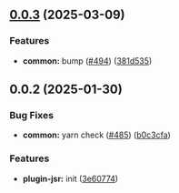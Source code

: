 ## [0.0.3](https://github.com/atls/raijin/compare/@atls/code-jsr@0.0.2...@atls/code-jsr@0.0.3) (2025-03-09)

### Features

- **common:** bump ([#494](https://github.com/atls/raijin/issues/494)) ([381d535](https://github.com/atls/raijin/commit/381d5357c2818e157330933edb9256936d251ca3))

## 0.0.2 (2025-01-30)

### Bug Fixes

- **common:** yarn check ([#485](https://github.com/atls/raijin/issues/485)) ([b0c3cfa](https://github.com/atls/raijin/commit/b0c3cfad8f559c55691ca733c7a3a7b3cd00c4d8))

### Features

- **plugin-jsr:** init ([3e60774](https://github.com/atls/raijin/commit/3e607743b5002f6970c0a946aaba253ed30df7f8))
